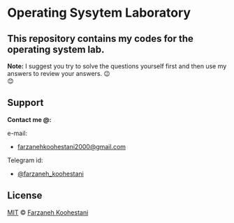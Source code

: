 # Operating Sysytem Laboratory

## This repository contains my codes for the operating system lab.

**Note:** I suggest you try to solve the questions yourself first and then use my answers to review your answers.
&#128521;	
&#128522;	

## Support

**Contact me @:**

e-mail:

* farzanehkoohestani2000@gmail.com

Telegram id:

* [@farzaneh_koohestani](https://t.me/farzaneh_koohestani)

## License
[MIT](https://github.com/fark00/farkoo-Simulator/blob/master/LICENSE)
&#0169; 
[Farzaneh Koohestani](https://github.com/fark00)
